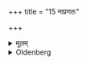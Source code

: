 +++
title = "15 नाप्रणतः"

+++

<details><summary>मूलम्</summary>

नाप्रणतः १५
</details>

<details><summary>Oldenberg</summary>

15. Nor without bending down,
</details>
